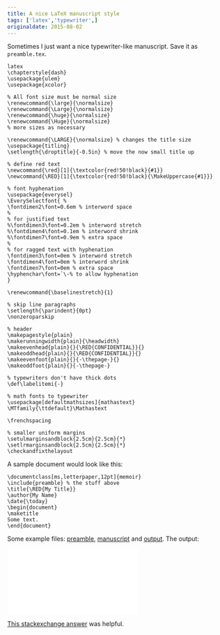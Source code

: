 ```yaml
---
title: A nice LaTeX manuscript style
tags: ['latex','typewriter',]
originaldate: 2015-08-02
---
```

Sometimes I just want a nice typewriter-like manuscript.
Save it as `preamble.tex`.

    latex
    \chapterstyle{dash}
    \usepackage{ulem}
    \usepackage{xcolor}

    % All font size must be normal size 
    \renewcommand{\large}{\normalsize}
    \renewcommand{\Large}{\normalsize}
    \renewcommand{\huge}{\normalsize}
    \renewcommand{\Huge}{\normalsize}
    % more sizes as necessary

    \renewcommand{\LARGE}{\normalsize} % changes the title size
    \usepackage{titling}
    \setlength{\droptitle}{-0.5in} % move the now small title up

    % define red text
    \newcommand{\red}[1]{\textcolor{red!50!black}{#1}}
    \newcommand{\RED}[1]{\textcolor{red!50!black}{\MakeUppercase{#1}}}

    % font hyphenation 
    \usepackage{everysel}
    \EverySelectfont{ %
    \fontdimen2\font=0.6em % interword space
    %
    % for justified text
    %\fontdimen3\font=0.2em % interword stretch
    %\fontdimen4\font=0.1em % interword shrink
    %\fontdimen7\font=0.9em % extra space
    %
    % for ragged text with hyphenation
    \fontdimen3\font=0em % interword stretch
    \fontdimen4\font=0em % interword shrink
    \fontdimen7\font=0em % extra space
    \hyphenchar\font=`\-% to allow hyphenation
    }

    \renewcommand{\baselinestretch}{1}

    % skip line paragraphs
    \setlength{\parindent}{0pt}
    \nonzeroparskip

    % header
    \makepagestyle{plain}
    \makerunningwidth{plain}{\headwidth}
    \makeevenhead{plain}{}{\RED{CONFIDENTIAL}}{} 
    \makeoddhead{plain}{}{\RED{CONFIDENTIAL}}{} 
    \makeevenfoot{plain}{}{-\thepage-}{}
    \makeoddfoot{plain}{}{-\thepage-}

    % typewriters don't have thick dots
    \def\labelitemi{-}

    % math fonts to typewriter
    \usepackage[defaultmathsizes]{mathastext}
    \MTfamily{\ttdefault}\Mathastext

    \frenchspacing

    % smaller uniform margins
    \setulmarginsandblock{2.5cm}{2.5cm}{*}
    \setlrmarginsandblock{2.5cm}{2.5cm}{*}
    \checkandfixthelayout

A sample document would look like this:

    \documentclass[ms,letterpaper,12pt]{memoir}
    \include{preamble} % the stuff above
    \title{\RED{My Title}}
    \author{My Name}
    \date{\today}
    \begin{document}
    \maketitle
    Some text.
    \end{document}

Some example files: [preamble](/files/preamble.tex),
[manuscript](/files/manuscript.tex) and [output](/files/manuscript.pdf).
The output:

<object data="/files/manuscript.pdf" type="application/pdf" style="width:100%;height:645px;">
    <embed src="/files/manuscript.pdf" type="application/pdf" />
</object>

[This stackexchange answer](http://tex.stackexchange.com/a/95793)
was helpful.

